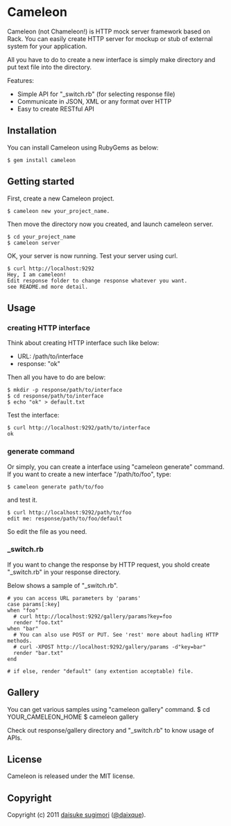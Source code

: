 Cameleon
=======================================

Cameleon (not Chameleon!) is HTTP mock server framework based on Rack. You can easily create HTTP server for mockup or stub of external system for your application.

All you have to do to create a new interface is simply make directory and put text file into the directory.

Features:

 - Simple API for "_switch.rb" (for selecting response file)
 - Communicate in JSON, XML or any format over HTTP
 - Easy to create RESTful API


## Installation
You can install Cameleon using RubyGems as below:

    $ gem install cameleon

  
## Getting started
First, create a new Cameleon project.

    $ cameleon new your_project_name.

Then move the directory now you created, and launch cameleon server.

    $ cd your_project_name
    $ cameleon server

OK, your server is now running. Test your server using curl.

    $ curl http://localhost:9292
    Hey, I am cameleon!
    Edit response folder to change response whatever you want.
    see README.md more detail.


## Usage
### creating HTTP interface
Think about creating HTTP interface such like below:

 - URL: /path/to/interface
 - response: "ok"

Then all you have to do are below:

    $ mkdir -p response/path/to/interface
    $ cd response/path/to/interface
    $ echo "ok" > default.txt

Test the interface:

    $ curl http://localhost:9292/path/to/interface
    ok

### generate command
Or simply, you can create a interface using "cameleon generate" command.
If you want to create a new interface "/path/to/foo", type:

    $ cameleon generate path/to/foo

and test it.

    $ curl http://localhost:9292/path/to/foo
    edit me: response/path/to/foo/default

So edit the file as you need.

### _switch.rb
If you want to change the response by HTTP request, you shold create "_switch.rb" in your response directory.

Below shows a sample of "_switch.rb".

    # you can access URL parameters by 'params'
    case params[:key]
    when "foo"
      # curl http://localhost:9292/gallery/params?key=foo
      render "foo.txt"
    when "bar"
      # You can also use POST or PUT. See 'rest' more about hadling HTTP methods.
      # curl -XPOST http://localhost:9292/gallery/params -d"key=bar"
      render "bar.txt"
    end
    
    # if else, render "default" (any extention acceptable) file.


## Gallery
You can get various samples using "cameleon gallery" command.
    $ cd YOUR_CAMELEON_HOME
    $ cameleon gallery

Check out response/gallery directory and "_switch.rb" to know usage of APIs.


## License
Cameleon is released under the MIT license.


## Copyright
Copyright (c) 2011 [daisuke sugimori][1] ([@daixque][2]).

[1]: http://opentechnica.blogspot.com/
[2]: http://twitter.com/daixque
